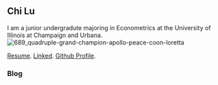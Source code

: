 ## Chi Lu

I am a junior undergradute majoring in Econometrics at the University of Illinois at Champaign and Urbana. 
![689_quadruple-grand-champion-apollo-peace-coon-loretta](https://user-images.githubusercontent.com/35546324/75815377-ecd35700-5d58-11ea-836a-e76166baa040.jpg)

[Resume](https://guides.github.com/features/mastering-markdown/).
[Linked](https://guides.github.com/features/mastering-markdown/).
[Github Profile](https://guides.github.com/features/mastering-markdown/).


### Blog

